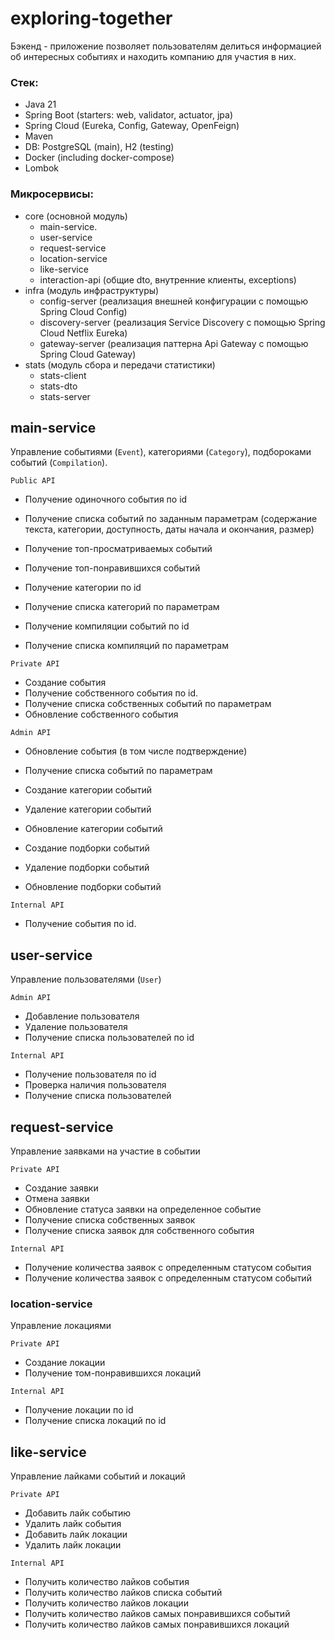 # exploring-together
Бэкенд - приложение позволяет пользователям делиться информацией об интересных событиях и находить компанию для участия в них.

### Cтек:
- Java 21
- Spring Boot (starters: web, validator, actuator, jpa)
- Spring Cloud (Eureka, Config, Gateway, OpenFeign)
- Maven
- DB: PostgreSQL (main), H2 (testing)
- Docker (including docker-compose)
- Lombok

### Микросервисы:
- сore (основной модуль)
	- main-service.
	- user-service
	- request-service
	- location-service
	- like-service
	- interaction-api (общие dto, внутренние клиенты, exceptions)
- infra (модуль инфраструктуры)
	- config-server (реализация внешней конфигурации с помощью Spring Cloud Config)
	- discovery-server (реализация Service Discovery с помощью Spring Cloud Netflix Eureka)
	- gateway-server (реализация паттерна Api Gateway с помощью Spring Cloud Gateway)
- stats (модуль сбора и передачи статистики)
	- stats-client
	- stats-dto
	- stats-server

## main-service
Управление событиями (`Event`), категориями (`Category`), подбороками событий (`Compilation`).
	
`Public API`

- Получение одиночного события по id 
- Получение списка событий по заданным параметрам (содержание текста, категории, доступность, даты начала и окончания, размер)
- Получение топ-просматриваемых событий
- Получение топ-понравившихся событий


- Получение категории по id
- Получение списка категорий по параметрам


- Получение компиляции событий по id
- Получение списка компиляций по параметрам


`Private API`
	

- Создание события
- Получение собственного события по id.
- Получение списка собственных событий по параметрам
- Обновление собственного события

`Admin API`

- Обновление события (в том числе подтверждение)
- Получение списка событий по параметрам


- Создание категории событий
- Удаление категории событий
- Обновление категории событий


 - Создание подборки событий
 - Удаление подборки событий
 - Обновление подборки событий


`Internal API`
- Получение события по id.

## user-service
Управление пользователями (`User`)

`Admin API`

- Добавление пользователя
- Удаление пользователя
- Получение списка пользователей по id

`Internal API`
	
- Получение пользователя по id
- Проверка наличия пользователя
- Получение списка пользователей

## request-service
Управление заявками на участие в событии

`Private API`

- Создание заявки
- Отмена заявки
- Обновление статуса заявки на определенное событие
- Получение списка собственных заявок
- Получение списка заявок для собственного события


`Internal API`

- Получение количества заявок с определенным статусом события
- Получение количества заявок с определенным статусом событий

### location-service
Управление локациями

`Private API`

- Создание локации
- Получение том-понравившихся локаций

`Internal API`

- Получение локации по id
- Получение списка локаций по id

## like-service
Управление лайками событий и локаций

`Private API`

- Добавить лайк событию
- Удалить лайк события
- Добавить лайк локации
- Удалить лайк локации
	
`Internal API`	

- Получить количество лайков события
- Получить количество лайков списка событий
- Получить количество лайков локации
- Получить количество лайков самых понравившихся событий
- Получить количество лайков самых понравившихся локаций
